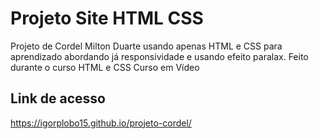 # Projeto Site HTML CSS 
Projeto de Cordel Milton Duarte usando apenas HTML e CSS para aprendizado abordando já responsividade e usando efeito paralax.
Feito durante o curso HTML e CSS Curso em Vídeo
## Link de acesso
https://igorplobo15.github.io/projeto-cordel/


